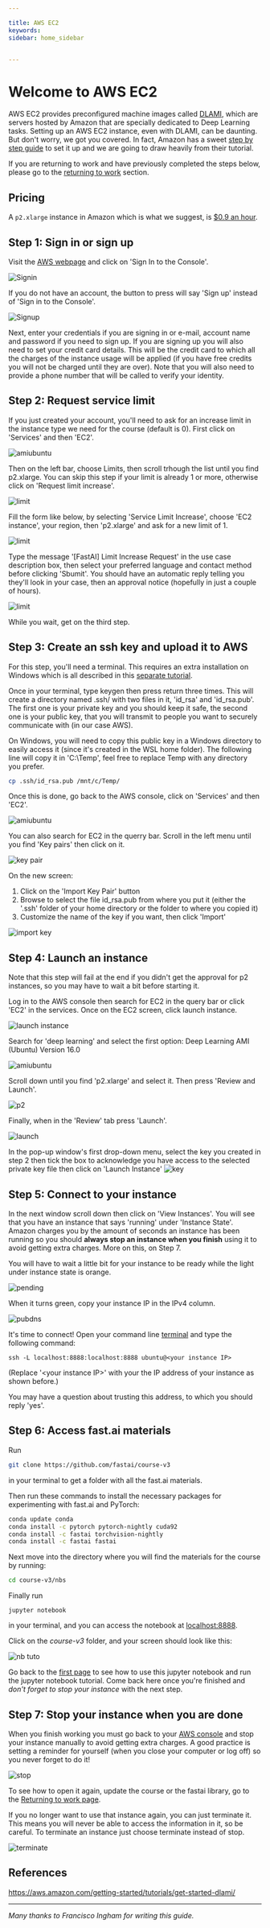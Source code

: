 ```yaml
---

title: AWS EC2
keywords: 
sidebar: home_sidebar


---
```

# Welcome to AWS EC2

AWS EC2 provides preconfigured machine images called [DLAMI](https://aws.amazon.com/machine-learning/amis/), which are servers hosted by Amazon that are specially dedicated to Deep Learning tasks. Setting up an AWS EC2 instance, even with DLAMI, can be daunting. But don't worry, we got you covered. In fact, Amazon has a sweet [step by step guide](https://aws.amazon.com/getting-started/tutorials/get-started-dlami/) to set it up and we are going to draw heavily from their tutorial.

If you are returning to work and have previously completed the steps below, please go to the [returning to work](http://course-v3.fast.ai/update_aws.html) section.

## Pricing
A `p2.xlarge` instance in Amazon which is what we suggest, is [$0.9 an hour](https://aws.amazon.com/ec2/instance-types/p2/).

## Step 1: Sign in or sign up

Visit the [AWS webpage](https://aws.amazon.com/) and click on 'Sign In to the Console'.

<img alt="Signin" src="/images/aws/signin.png" class="screenshot">

If you do not have an account, the button to press will say 'Sign up' instead of 'Sign in to the Console'.

<img alt="Signup" src="/images/aws/signup.png" class="screenshot">

Next, enter your credentials if you are signing in or e-mail, account name and password if you need to sign up. If you are signing up you will also need to set your credit card details. This will be the credit card to which all the charges of the instance usage will be applied (if you have free credits you will not be charged until they are over). Note that you will also need to provide a phone number that will be called to verify your identity.

## Step 2: Request service limit

If you just created your account, you'll need to ask for an increase limit in the instance type we need for the course (default is 0). First click on 'Services' and then 'EC2'.

<img alt="amiubuntu" src="/images/aws/ec2.png" class="screenshot">

Then on the left bar, choose Limits, then scroll trhough the list until you find p2.xlarge. You can skip this step if your limit is already 1 or more, otherwise click on 'Request limit increase'.

<img alt="limit" src="/images/aws/request_limit.png" class="screenshot">

Fill the form like below, by selecting 'Service Limit Increase', choose 'EC2 instance', your region, then 'p2.xlarge' and ask for a new limit of 1.

<img alt="limit" src="/images/aws/increase_limit.png" class="screenshot">

Type the message '[FastAI] Limit Increase Request' in the use case description box, then select your preferred language and contact method before clicking 'Sbumit'. You should have an automatic reply telling you they'll look in your case, then an approval notice (hopefully in just a couple of hours).

<img alt="limit" src="/images/aws/increase_limit2.png" class="screenshot">

While you wait, get on the third step.

## Step 3: Create an ssh key and upload it to AWS

For this step, you'll need a terminal. This requires an extra installation on Windows which is all described in this [separate tutorial](/terminal_tutorial.html).

Once in your terminal, type keygen then press return three times. This will create a directory named .ssh/ with two files in it, 'id_rsa' and 'id_rsa.pub'. The first one is your private key and you should keep it safe, the second one is your public key, that you will transmit to people you want to securely communicate with (in our case AWS).

On Windows, you will need to copy this public key in a Windows directory to easily access it (since it's created in the WSL home folder). The following line will copy it in 'C:\Temp', feel free to replace Temp with any directory you prefer.
``` bash
cp .ssh/id_rsa.pub /mnt/c/Temp/
```

Once this is done, go back to the AWS console, click on 'Services' and then 'EC2'.

<img alt="amiubuntu" src="/images/aws/ec2.png" class="screenshot">

You can also search for EC2 in the querry bar. Scroll in the left menu until you find 'Key pairs' then click on it.

<img alt="key pair" src="/images/aws/key_pair.png" class="screenshot">

On the new screen:

1. Click on the 'Import Key Pair' button
2. Browse to select the file id_rsa.pub from where you put it (either the '.ssh' folder of your home directory or the folder to where you copied it)
3. Customize the name of the key if you want, then click 'Import'

<img alt="import key" src="/images/aws/import_key.png" class="screenshot">

## Step 4: Launch an instance

Note that this step will fail at the end if you didn't get the approval for p2 instances, so you may have to wait a bit before starting it. 

Log in to the AWS console then search for EC2 in the query bar or click 'EC2' in the services. Once on the EC2 screen, click launch instance.

<img alt="launch instance" src="/images/aws/launch_instance.png" class="screenshot">

Search for 'deep learning' and select the first option: Deep Learning AMI (Ubuntu) Version 16.0

<img alt="amiubuntu" src="/images/aws/amiubuntu.png" class="screenshot">

Scroll down until you find 'p2.xlarge' and select it. Then press 'Review and Launch'.

<img alt="p2" src="/images/aws/p2.png" class="screenshot">

Finally, when in the 'Review' tab press 'Launch'.

<img alt="launch" src="/images/aws/launch.png" class="screenshot">

In the pop-up window's first drop-down menu, select the key you created in step 2 then tick the box to acknowledge you have access to the selected private key file then click on 'Launch Instance'
<img alt="key" src="/images/aws/key.png" class="screenshot">

## Step 5: Connect to your instance

In the next window scroll down then click on 'View Instances'. You will see that you have an instance that says 'running' under 'Instance State'. Amazon charges you by the amount of seconds an instance has been running so you should **always stop an instance when you finish** using it to avoid getting extra charges. More on this, on Step 7.

You will have to wait a little bit for your instance to be ready while the light under instance state is orange.

<img alt="pending" src="/images/aws/pending.png" class="screenshot">

When it turns green, copy your instance IP in the IPv4 column.

<img alt="pubdns" src="/images/aws/pubdns.png" class="screenshot">

It's time to connect! Open your command line [terminal](/terminal_tutorial_) and type the following command:

```
ssh -L localhost:8888:localhost:8888 ubuntu@<your instance IP>
```
(Replace '\<your instance IP\>' with your the IP address of your instance as shown before.)

You may have a question about trusting this address, to which you should reply 'yes'.

## Step 6: Access fast.ai materials

Run
``` bash
git clone https://github.com/fastai/course-v3
```
in your terminal to get a folder with all the fast.ai materials. 

Then run these commands to install the necessary packages for experimenting with fast.ai and PyTorch:

``` bash
conda update conda
conda install -c pytorch pytorch-nightly cuda92
conda install -c fastai torchvision-nightly
conda install -c fastai fastai
```

Next move into the directory where you will find the materials for the course by running:

``` bash
cd course-v3/nbs
```

Finally run
```
jupyter notebook
```
in your terminal, and you can access the notebook at [localhost:8888](http://localhost:8888).

Click on the *course-v3* folder, and your screen should look like this:

<img alt="nb tuto" src="/images/jupyter.png" class="screenshot">

Go back to the [first page](index.html) to see how to use this jupyter notebook and run the jupyter notebook tutorial. Come back here once you're finished and *don't forget to stop your instance* with the next step.

## Step 7: Stop your instance when you are done

When you finish working you must go back to your [AWS console](https://us-west-2.console.aws.amazon.com/ec2) and stop your instance manually to avoid getting extra charges. A good practice is setting a reminder for yourself (when you close your computer or log off) so you never forget to do it! 

<img alt="stop" src="/images/aws/stop.png" class="screenshot">

To see how to open it again, update the course or the fastai library, go to the [Returning to work page](update_aws.html).

If you no longer want to use that instance again, you can just terminate it. This means you will never be able to access the information in it, so be careful. To terminate an instance just choose terminate instead of stop.

<img alt="terminate" src="/images/aws/terminate.png" class="screenshot">

## References

https://aws.amazon.com/getting-started/tutorials/get-started-dlami/

---

*Many thanks to Francisco Ingham for writing this guide.*
